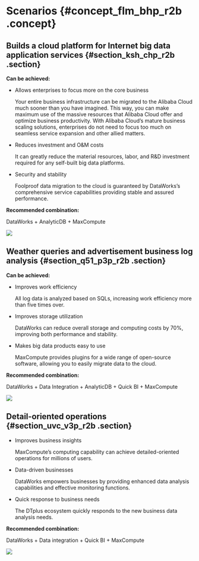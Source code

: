 # Scenarios {#concept_flm_bhp_r2b .concept}

## Builds a cloud platform for Internet big data application services {#section_ksh_chp_r2b .section}

**Can be achieved:**

-   Allows enterprises to focus more on the core business

    Your entire business infrastructure can be migrated to the Alibaba Cloud much sooner than you have imagined. This way, you can make maximum use of the massive resources that Alibaba Cloud offer and optimize business productivity. With Alibaba Cloud’s mature business scaling solutions, enterprises do not need to focus too much on seamless service expansion and other allied matters.

-   Reduces investment and O&M costs

    It can greatly reduce the material resources, labor, and R&D investment required for any self-built big data platforms.

-   Security and stability

    Foolproof data migration to the cloud is guaranteed by DataWorks’s comprehensive service capabilities providing stable and assured performance.


**Recommended combination:**

DataWorks + AnalyticDB + MaxCompute

![](http://static-aliyun-doc.oss-cn-hangzhou.aliyuncs.com/assets/img/16169/15362006288914_en-US.png)

## Weather queries and advertisement business log analysis {#section_q51_p3p_r2b .section}

**Can be achieved:**

-   Improves work efficiency

    All log data is analyzed based on SQLs, increasing work efficiency more than five times over.

-   Improves storage utilization

    DataWorks can reduce overall storage and computing costs by 70%, improving both performance and stability.

-   Makes big data products easy to use

    MaxCompute provides plugins for a wide range of open-source software, allowing you to easily migrate data to the cloud.


**Recommended combination:**

DataWorks + Data Integration + AnalyticDB + Quick BI + MaxCompute

![](http://static-aliyun-doc.oss-cn-hangzhou.aliyuncs.com/assets/img/16169/15362006288916_en-US.png)

## Detail-oriented operations {#section_uvc_v3p_r2b .section}

-   Improves business insights

    MaxCompute’s computing capability can achieve detailed-oriented operations for millions of users.

-   Data-driven businesses

    DataWorks empowers businesses by providing enhanced data analysis capabilities and effective monitoring functions.

-   Quick response to business needs

    The DTplus ecosystem quickly responds to the new business data analysis needs.


**Recommended combination:**

DataWorks + Data integration + Quick BI + MaxCompute

![](http://static-aliyun-doc.oss-cn-hangzhou.aliyuncs.com/assets/img/16169/15362006288917_en-US.png)

